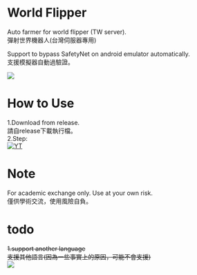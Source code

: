 # World Flipper
  Auto farmer for world flipper (TW server). <br>
  彈射世界機器人(台灣伺服器專用)<br>
  
  Support to bypass SafetyNet on android emulator automatically.<br>
  支援模擬器自動過驗證。<br>

  ![](https://i.imgur.com/WaguRan.png)
  
# How to Use
  1.Download from release.<br>
    請自release下載執行檔。<br>
  2.Step:<br>
    [![YT](https://img.youtube.com/vi/fUv-UlT5HfU/0.jpg)](https://www.youtube.com/watch?v=fUv-UlT5HfU)<br>
  
# Note
  For academic exchange only. Use at your own risk.<br>
  僅供學術交流，使用風險自負。<br>
  
# todo
<strike>1.support another language</strike><br>
  <strike>支援其他語言(因為一些事實上的原因，可能不會支援)</strike><br>
  ![](https://i.imgur.com/7RJj3Gt.png)
